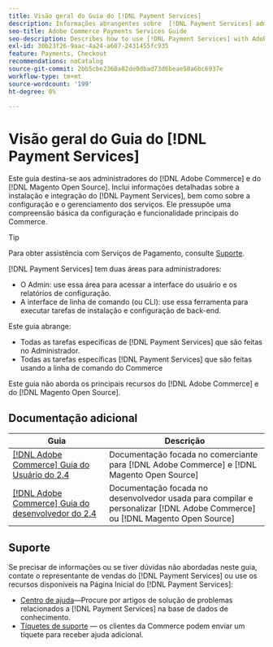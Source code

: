 ```yaml
---
title: Visão geral do Guia do [!DNL Payment Services]
description: Informações abrangentes sobre  [!DNL Payment Services] administradores do [!DNL Adobe Commerce] for [!DNL Magento Open Source] incluindo instalação e integração
seo-title: Adobe Commerce Payments Services Guide
seo-description: Describes how to use [!DNL Payment Services] with Adobe Commerce or [!DNL Magento Open Source].
exl-id: 30b23f26-9aac-4a24-a607-2431455fc935
feature: Payments, Checkout
recommendations: noCatalog
source-git-commit: 2bb5cbe2360a82de0dbad73d6beae58a6bc6937e
workflow-type: tm+mt
source-wordcount: '199'
ht-degree: 0%

---
```


# Visão geral do Guia do [!DNL Payment Services]

Este guia destina-se aos administradores do [!DNL Adobe Commerce] e do [!DNL Magento Open Source]. Inclui informações detalhadas sobre a instalação e integração do [!DNL Payment Services], bem como sobre a configuração e o gerenciamento dos serviços. Ele pressupõe uma compreensão básica da configuração e funcionalidade principais do Commerce.

>[!TIP]
>
>Para obter assistência com Serviços de Pagamento, consulte [Suporte](#support).

[!DNL Payment Services] tem duas áreas para administradores:

* O Admin: use essa área para acessar a interface do usuário e os relatórios de configuração.
* A interface de linha de comando (ou CLI): use essa ferramenta para executar tarefas de instalação e configuração de back-end.

Este guia abrange:

* Todas as tarefas específicas de [!DNL Payment Services] que são feitas no Administrador.
* Todas as tarefas específicas [!DNL Payment Services] que são feitas usando a linha de comando do Commerce

Este guia não aborda os principais recursos do [!DNL Adobe Commerce] e do [!DNL Magento Open Source].

## Documentação adicional

| Guia | Descrição |
|------ | ----------- |
| [[!DNL Adobe Commerce] Guia do Usuário do 2.4](https://experienceleague.adobe.com/docs/commerce-admin/user-guides/home.html) | Documentação focada no comerciante para [!DNL Adobe Commerce] e [!DNL Magento Open Source] |
| [[!DNL Adobe Commerce] Guia do desenvolvedor do 2.4](https://developer.adobe.com/commerce/docs) | Documentação focada no desenvolvedor usada para compilar e personalizar [!DNL Adobe Commerce] ou [!DNL Magento Open Source] |

## Suporte

Se precisar de informações ou se tiver dúvidas não abordadas neste guia, contate o representante de vendas do [!DNL Payment Services] ou use os recursos disponíveis na Página Inicial do [!DNL Payment Services]:

* [Centro de ajuda](https://experienceleague.adobe.com/docs/commerce-knowledge-base/kb/overview.html)—Procure por artigos de solução de problemas relacionados a [!DNL Payment Services] na base de dados de conhecimento.
* [Tíquetes de suporte](https://experienceleague.adobe.com/docs/commerce-knowledge-base/kb/help-center-guide/magento-help-center-user-guide.html#submit-ticket) — os clientes da Commerce podem enviar um tíquete para receber ajuda adicional.
